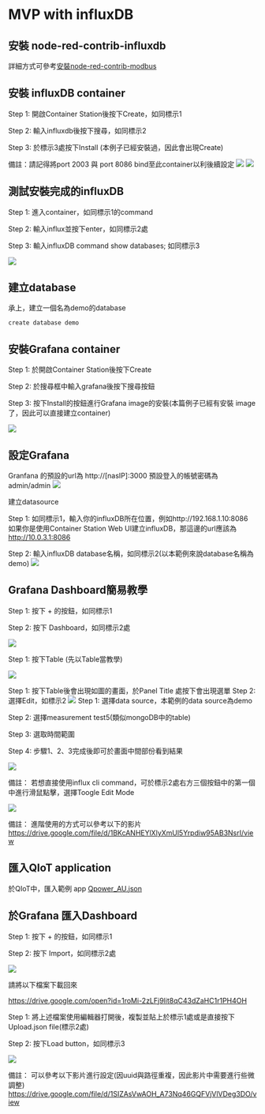 # MVP with influxDB

## 安裝 node-red-contrib-influxdb

詳細方式可參考[安裝node-red-contrib-modbus](https://hackmd.io/VhjxJC_rQLG3IAQkxFg80Q?both)

## 安裝 influxDB container

Step 1: 開啟Container Station後按下Create，如同標示1

Step 2: 輸入influxdb後按下搜尋，如同標示2

Step 3: 於標示3處按下Install (本例子已經安裝過，因此會出現Create)

備註：請記得將port 2003 與 port 8086 bind至此container以利後續設定
![](https://i.imgur.com/nJmwAsf.png)
![](https://i.imgur.com/HK77Aqw.png)


## 測試安裝完成的influxDB
Step 1: 進入container，如同標示1的command

Step 2: 輸入influx並按下enter，如同標示2處

Step 3: 輸入influxDB command show databases; 如同標示3

![](https://i.imgur.com/bdyYK1s.png)


## 建立database
承上，建立一個名為demo的database
```
create database demo
```

## 安裝Grafana container
Step 1: 於開啟Container Station後按下Create

Step 2: 於搜尋框中輸入grafana後按下搜尋按鈕

Step 3: 按下Install的按鈕進行Grafana image的安裝(本篇例子已經有安裝 image了，因此可以直接建立container)

![](https://i.imgur.com/As3LDIT.png)

## 設定Grafana
Granfana 的預設的url為 http://[nasIP]:3000
預設登入的帳號密碼為 admin/admin
![](https://i.imgur.com/SYYc2i8.png)

建立datasource

Step 1: 如同標示1，輸入你的influxDB所在位置，例如http://192.168.1.10:8086
如果你是使用Container Station Web UI建立influxDB，那這邊的url應該為 http://10.0.3.1:8086

Step 2: 輸入influxDB database名稱，如同標示2(以本範例來說database名稱為demo)
![](https://i.imgur.com/pbC2yA5.png)

## Grafana Dashboard簡易教學
Step 1: 按下 + 的按鈕，如同標示1

Step 2: 按下 Dashboard，如同標示2處

![](https://i.imgur.com/vGcwLtE.png)

Step 1: 按下Table (先以Table當教學)

![](https://i.imgur.com/D6ruBaA.png)

Step 1: 按下Table後會出現如圖的畫面，於Panel Title 處按下會出現選單
Step 2: 選擇Edit，如標示2
![](https://i.imgur.com/tM9tU63.png)
Step 1: 選擇data source，本範例的data source為demo

Step 2: 選擇measurement test5(類似mongoDB中的table)

Step 3: 選取時間範圍

Step 4: 步驟1、2、3完成後即可於畫面中間部份看到結果

![](https://i.imgur.com/jPxHI3a.png)

備註：
若想直接使用influx cli command，可於標示2處右方三個按鈕中的第一個中進行滑鼠點擊，選擇Toogle Edit Mode

![](https://i.imgur.com/jTskLsl.png)

備註：
進階使用的方式可以參考以下的影片
https://drive.google.com/file/d/1BKcANHEYlXlyXmUl5Yrpdiw95AB3NsrI/view


## 匯入QIoT application

於QIoT中，匯入範例 app
[Qpower_AU.json](https://github.com/qnap-dev/qnap-qiot-sdks/blob/master/projects/dae-modbus-influxDB-example/Qpower_AU.json)
 



## 於Grafana 匯入Dashboard

Step 1: 按下 + 的按鈕，如同標示1

Step 2: 按下 Import，如同標示2處 

![](https://i.imgur.com/QSNjDdy.png)

請將以下檔案下載回來

https://drive.google.com/open?id=1roMi-2zLFj9lit8qC43dZaHC1r1PH4OH

Step 1: 將上述檔案使用編輯器打開後，複製並貼上於標示1處或是直接按下Upload.json file(標示2處)

Step 2: 按下Load button，如同標示3

![](https://i.imgur.com/aaszr2N.png)

備註：
可以參考以下影片進行設定(因uuid與路徑重複，因此影片中需要進行些微調整)
https://drive.google.com/file/d/1SIZAsVwAOH_A73Nq46GQFVjVlVDeg3DO/view

